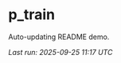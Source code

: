 # p_train

Auto-updating README demo.

<!--START_SECTION:status-->
_Last run: 2025-09-25 11:17 UTC_
<!--END_SECTION:status-->























































































































































































































































































































































































































































































































































































































































































































































































































































